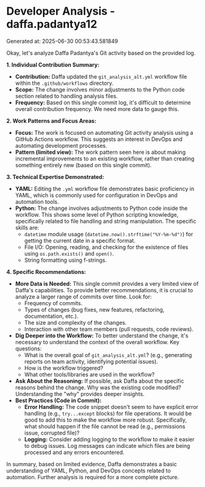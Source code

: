 # Developer Analysis - daffa.padantya12
Generated at: 2025-06-30 00:53:43.581849

Okay, let's analyze Daffa Padantya's Git activity based on the provided log.

**1. Individual Contribution Summary:**

*   **Contribution:** Daffa updated the `git_analysis_alt.yml` workflow file within the `.github/workflows` directory.
*   **Scope:** The change involves minor adjustments to the Python code section related to handling analysis files.
*   **Frequency:** Based on this single commit log, it's difficult to determine overall contribution frequency. We need more data to gauge this.

**2. Work Patterns and Focus Areas:**

*   **Focus:** The work is focused on automating Git activity analysis using a GitHub Actions workflow. This suggests an interest in DevOps and automating development processes.
*   **Pattern (limited view):**  The work pattern seen here is about making incremental improvements to an existing workflow, rather than creating something entirely new (based on this single commit).

**3. Technical Expertise Demonstrated:**

*   **YAML:**  Editing the `.yml` workflow file demonstrates basic proficiency in YAML, which is commonly used for configuration in DevOps and automation tools.
*   **Python:**  The change involves adjustments to Python code inside the workflow. This shows some level of Python scripting knowledge, specifically related to file handling and string manipulation. The specific skills are:
    *   `datetime` module usage (`datetime.now().strftime("%Y-%m-%d")`) for getting the current date in a specific format.
    *   File I/O:  Opening, reading, and checking for the existence of files using `os.path.exists()` and `open()`.
    *   String formatting using f-strings.

**4. Specific Recommendations:**

*   **More Data is Needed:**  This single commit provides a very limited view of Daffa's capabilities. To provide better recommendations, it is crucial to analyze a larger range of commits over time.  Look for:
    *   Frequency of commits.
    *   Types of changes (bug fixes, new features, refactoring, documentation, etc.).
    *   The size and complexity of the changes.
    *   Interaction with other team members (pull requests, code reviews).
*   **Dig Deeper into the Workflow:** To better understand the change, it's necessary to understand the context of the overall workflow. Key questions:
    *   What is the overall goal of `git_analysis_alt.yml`?  (e.g., generating reports on team activity, identifying potential issues).
    *   How is the workflow triggered?
    *   What other tools/libraries are used in the workflow?
*   **Ask About the Reasoning:**  If possible, ask Daffa about the specific reasons behind the change.  Why was the existing code modified?  Understanding the "why" provides deeper insights.
*   **Best Practices (Code in Commit):**
    *   **Error Handling:**  The code snippet doesn't seem to have explicit error handling (e.g., `try...except` blocks) for file operations.  It would be good to add this to make the workflow more robust.  Specifically, what should happen if the file cannot be read (e.g., permissions issue, corrupted file)?
    *   **Logging:** Consider adding logging to the workflow to make it easier to debug issues.  Log messages can indicate which files are being processed and any errors encountered.

In summary, based on limited evidence, Daffa demonstrates a basic understanding of YAML, Python, and DevOps concepts related to automation. Further analysis is required for a more complete picture.
